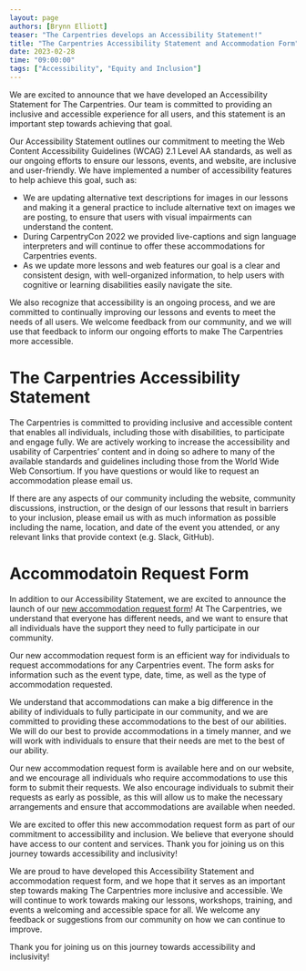 ```yaml
---
layout: page
authors: [Brynn Elliott]
teaser: "The Carpentries develops an Accessibility Statement!"
title: "The Carpentries Accessibility Statement and Accommodation Form"
date: 2023-02-28
time: "09:00:00"
tags: ["Accessibility", "Equity and Inclusion"]
---
```


We are excited to announce that we have developed an Accessibility Statement for The Carpentries. Our team is committed to providing an inclusive and accessible experience for all users, and this statement is an important step towards achieving that goal.

Our Accessibility Statement outlines our commitment to meeting the Web Content Accessibility Guidelines (WCAG) 2.1 Level AA standards, as well as our ongoing efforts to ensure our lessons, events, and website, are inclusive and user-friendly. We have implemented a number of accessibility features to help achieve this goal, such as:

 - We are updating alternative text descriptions for images in our lessons and making it a general practice to include alternative text on images we are posting, to ensure that users with visual impairments can understand the content.
 - During CarpentryCon 2022 we provided live-captions and sign language interpreters and will continue to offer these accommodations for Carpentries events. 
 - As we update more lessons and web features our goal is a clear and consistent design, with well-organized information, to help users with cognitive or learning disabilities easily navigate the site.

We also recognize that accessibility is an ongoing process, and we are committed to continually improving our lessons and events to meet the needs of all users. We welcome feedback from our community, and we will use that feedback to inform our ongoing efforts to make The Carpentries more accessible.

# The Carpentries Accessibility Statement 

The Carpentries is committed to providing inclusive and accessible content that enables all individuals, including those with disabilities, to participate and engage fully. We are actively working to increase the accessibility and usability of Carpentries’ content and in doing so adhere to many of the available standards and guidelines including those from the World Wide Web Consortium. If you have questions or would like to request an accommodation please email us. 

If there are any aspects of our community including the website, community discussions,  instruction, or the design of our lessons that result in barriers to your inclusion, please email us with as much information as possible including the name, location, and date of the event you attended, or any relevant links that provide context (e.g. Slack, GitHub). 

# Accommodatoin Request Form 

In addition to our Accessibility Statement, we are excited to announce the launch of our [new accommodation request form](https://carpentries.typeform.com/to/B2OSYaD0)! At The Carpentries, we understand that everyone has different needs, and we want to ensure that all individuals have the support they need to fully participate in our community.

Our new accommodation request form is an efficient way for individuals to request accommodations for any Carpentries event. The form asks for information such as the event type, date, time, as well as the type of accommodation requested.

We understand that accommodations can make a big difference in the ability of individuals to fully participate in our community, and we are committed to providing these accommodations to the best of our abilities. We will do our best to provide accommodations in a timely manner, and we will work with individuals to ensure that their needs are met to the best of our ability.

Our new accommodation request form is available here and on our website, and we encourage all individuals who require accommodations to use this form to submit their requests. We also encourage individuals to submit their requests as early as possible, as this will allow us to make the necessary arrangements and ensure that accommodations are available when needed.

We are excited to offer this new accommodation request form as part of our commitment to accessibility and inclusion. We believe that everyone should have access to our content and services. Thank you for joining us on this journey towards accessibility and inclusivity!

We are proud to have developed this Accessibility Statement and accommodation request form, and we hope that it serves as an important step towards making The Carpentries more inclusive and accessible. We will continue to work towards making our lessons, workshops, training, and events a welcoming and accessible space for all. We welcome any feedback or suggestions from our community on how we can continue to improve.

Thank you for joining us on this journey towards accessibility and inclusivity!

